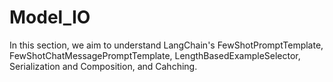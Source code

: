 # Model_IO

In this section, we aim to understand LangChain's FewShotPromptTemplate, FewShotChatMessagePromptTemplate, LengthBasedExampleSelector, Serialization and Composition, and Cahching.

